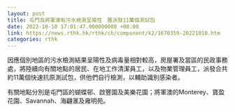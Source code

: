 ```yaml
---
layout: post
title: 屯門及將軍澳有污水檢測呈陽性　獲派發11萬個測試包
date: 2022-10-10 17:01:47.000000000 +08:00
link: https://news.rthk.hk/rthk/ch/component/k2/1670359-20221010.htm
categories: rthk
---
```


因應個別地區的污水檢測結果呈陽性及病毒量相對較高，房屋署及當區的民政事務處，將陸續向有關地點的居民、在地工作清潔員工，以及物業管理員工，派發合共約11萬個快速抗原測試包，供他們自行檢測，以輔助識別感染者。

有關地點分別是屯門區的蝴蝶邨、啟豐園及美樂花園；將軍澳的Monterey、寶盈花園、Savannah、海翩滙及雍明苑。
